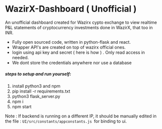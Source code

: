 # WazirX-Dashboard ( Unofficial ) 

An unofficial dashboard created for Wazirx cypto exchange  to view realtime P&L statements of cryptocurrency investments done in WazirX, that too in INR.

- Fully open sourced code, written in python-flask and react.
- Wrapper API's are created on top of wazirx official ones.
- login using api key and secret  ( here is how ) . Only read access in needed.
- We dont store the credentials anywhere nor use a database


##### steps to setup and run yourself:
1. install python3 and npm
2. pip install -r requirements.txt
3. python3 flask_server.py
4. npm i
5. npm start

Note : If backend is running on a different IP, it should be manually edited in the file : `UI/src/constants/appconstants.js `for binding to ui.


